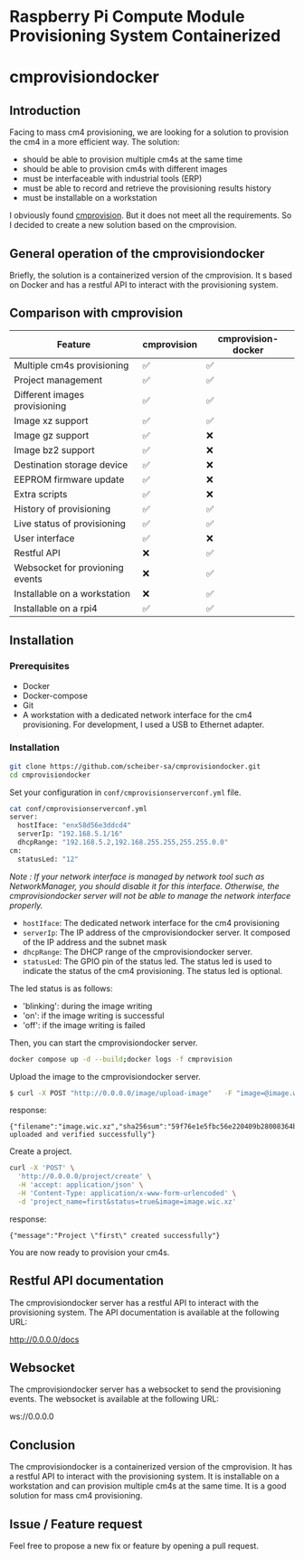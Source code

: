 # Raspberry Pi Compute Module Provisioning System Containerized
# cmprovisiondocker



## Introduction

Facing to mass cm4 provisioning, we are looking for a solution to provision the cm4 in a more efficient way. The solution:

- should be able to provision multiple cm4s at the same time
- should be able to provision cm4s with different images
- must be interfaceable with industrial tools (ERP)
- must be able to record and retrieve the provisioning results history
- must be installable on a workstation

I obviously found [cmprovision](https://github.com/raspberrypi/cmprovision/). But it does not meet all the requirements. So I decided to create a new solution based on the cmprovision.

## General operation of the cmprovisiondocker




Briefly, the solution is a containerized version of the cmprovision. It s based on Docker and has a restful API to interact with the provisioning system.

## Comparison with cmprovision

| Feature | cmprovision | cmprovision-docker |
| --- | --- | --- |
| Multiple cm4s provisioning | :white_check_mark: | :white_check_mark: |
| Project management | :white_check_mark: | :white_check_mark: |
| Different images provisioning | :white_check_mark: | :white_check_mark: |
| Image xz support | :white_check_mark: | :white_check_mark: |
| Image gz support | :white_check_mark: | :x: |
| Image bz2 support | :white_check_mark: | :x: |
| Destination storage device | :white_check_mark: | :x: |
| EEPROM firmware update | :white_check_mark: | :x: |
| Extra scripts | :white_check_mark: | :x: |
| History of provisioning | :white_check_mark: | :white_check_mark: |
| Live status of provisioning | :white_check_mark: | :white_check_mark: |
| User interface | :white_check_mark: | :x: |
| Restful API | :x: | :white_check_mark: |
| Websocket for provioning events | :x: | :white_check_mark: |
| Installable on a workstation | :x: | :white_check_mark: |
| Installable on a rpi4 | :white_check_mark: | :white_check_mark: |


## Installation

### Prerequisites

- Docker
- Docker-compose
- Git
- A workstation with a dedicated network interface for the cm4 provisioning. For development, I used a USB to Ethernet adapter.



### Installation

```bash
git clone https://github.com/scheiber-sa/cmprovisiondocker.git
cd cmprovisiondocker
```

Set your configuration in `conf/cmprovisionserverconf.yml` file.

```bash
cat conf/cmprovisionserverconf.yml
server:
  hostIface: "enx58d56e3ddcd4"
  serverIp: "192.168.5.1/16"
  dhcpRange: "192.168.5.2,192.168.255.255,255.255.0.0"
cm:
  statusLed: "12"
```

_Note : If your network interface is managed by network tool such as NetworkManager, you should disable it for this interface. Otherwise, the cmprovisiondocker server will not be able to manage the network interface properly._


- `hostIface`: The dedicated network interface for the cm4 provisioning
- `serverIp`: The IP address of the cmprovisiondocker server. It composed of the IP address and the subnet mask
- `dhcpRange`: The DHCP range of the cmprovisiondocker server.
- `statusLed`: The GPIO pin of the status led. The status led is used to indicate the status of the cm4 provisioning. The status led is optional.

The led status is as follows:

- 'blinking': during the image writing
- 'on': if the image writing is successful
- 'off': if the image writing is failed

Then, you can start the cmprovisiondocker server.

```bash
docker compose up -d --build;docker logs -f cmprovision
```

Upload the image to the cmprovisiondocker server.

```bash
$ curl -X POST "http://0.0.0.0/image/upload-image"   -F "image=@image.wic.xz"   -F "sha256sum=59f76e1e5fbc56e220409b28008364b4163e876b15ed456fb688a6e6235d0f08"
```

response:
```
{"filename":"image.wic.xz","sha256sum":"59f76e1e5fbc56e220409b28008364b4163e876b15ed456fb688a6e6235d0f08","message":"File uploaded and verified successfully"}
```

Create a project.

```bash
curl -X 'POST' \
  'http://0.0.0.0/project/create' \
  -H 'accept: application/json' \
  -H 'Content-Type: application/x-www-form-urlencoded' \
  -d 'project_name=first&status=true&image=image.wic.xz'
```

response:

```
{"message":"Project \"first\" created successfully"}
```

You are now ready to provision your cm4s.

## Restful API documentation

The cmprovisiondocker server has a restful API to interact with the provisioning system. The API documentation is available at the following URL:

http://0.0.0.0/docs

## Websocket

The cmprovisiondocker server has a websocket to send the provisioning events. The websocket is available at the following URL:

ws://0.0.0.0

## Conclusion

The cmprovisiondocker is a containerized version of the cmprovision. It has a restful API to interact with the provisioning system. It is installable on a workstation and can provision multiple cm4s at the same time. It is a good solution for mass cm4 provisioning.

## Issue / Feature request

Feel free to propose a new fix or feature by opening a pull request.



